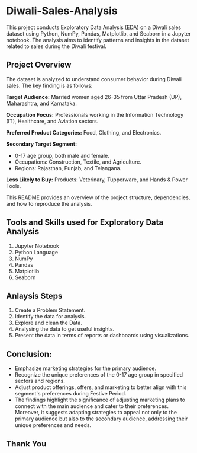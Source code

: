 # Diwali-Sales-Analysis
This project conducts Exploratory Data Analysis (EDA) on a Diwali sales dataset using Python, NumPy, Pandas, Matplotlib, and Seaborn in a Jupyter notebook. The analysis aims to identify patterns and insights in the dataset related to sales during the Diwali festival.

## Project Overview
The dataset is analyzed to understand consumer behavior during Diwali sales. The key finding is as follows:

**Target Audience:** Married women aged 26-35 from Uttar Pradesh (UP), Maharashtra, and Karnataka.

**Occupation Focus:** Professionals working in the Information Technology (IT), Healthcare, and Aviation sectors.

**Preferred Product Categories:** Food, Clothing, and Electronics.

**Secondary Target Segment:**
- 0-17 age group, both male and female.
- Occupations: Construction, Textile, and Agriculture.
- Regions: Rajasthan, Punjab, and Telangana.

**Less Likely to Buy:**
Products: Veterinary, Tupperware, and Hands & Power Tools.

This README provides an overview of the project structure, dependencies, and how to reproduce the analysis.

## Tools and Skills used for Exploratory Data Analysis
1. Jupyter Notebook
2. Python Language
3. NumPy
4. Pandas
5. Matplotlib
6. Seaborn

## Anlaysis Steps 
1. Create a Problem Statement.
2. Identify the data for analysis.
3. Explore and clean the Data.
4. Analysing the data to get useful insights.
5. Present the data in terms of reports or dashboards using visualizations.

## Conclusion:
- Emphasize marketing strategies for the primary audience.
- Recognize the unique preferences of the 0-17 age group in specified sectors and regions.
- Adjust product offerings, offers, and marketing to better align with this segment's preferences during Festive Period.
- The findings highlight the significance of adjusting marketing plans to connect with the main audience and cater to their preferences. Moreover, it suggests adapting strategies to appeal not only to the primary audience but also to the secondary audience, addressing their unique preferences and needs.
## Thank You
